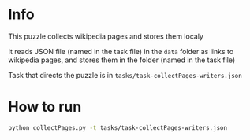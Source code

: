 # Info

This puzzle collects wikipedia pages and stores them localy

It reads JSON file (named in the task file) in the `data` folder as links to wikipedia pages, and stores them in the folder  (named in the task file)

Task that directs the puzzle is in `tasks/task-collectPages-writers.json`

# How to run

```sh
python collectPages.py -t tasks/task-collectPages-writers.json
```